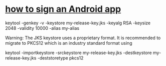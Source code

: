 # [how to sign an Android app](https://developer.android.com/studio/publish/app-signing)

  keytool -genkey -v -keystore my-release-key.jks
  -keyalg RSA -keysize 2048 -validity 10000 -alias my-alias

Warning:
The JKS keystore uses a proprietary format. It is recommended to migrate to PKCS12 which is an industry standard format using

  keytool -importkeystore -srckeystore my-release-key.jks -destkeystore my-release-key.jks -deststoretype pkcs12
